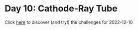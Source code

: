# Day 10: Cathode-Ray Tube

Click [here](https://adventofcode.com/2022/day/10) to discover (and try!) the
challenges for 2022-12-10
